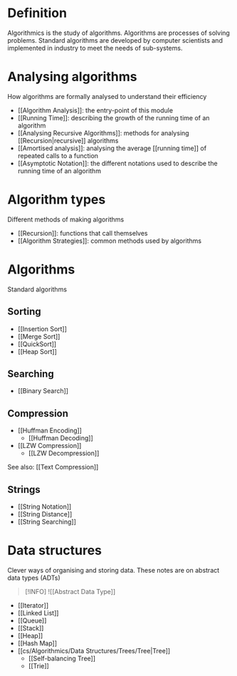# Definition
Algorithmics is the study of algorithms. Algorithms are processes of solving problems. Standard algorithms are developed by computer scientists and implemented in industry to meet the needs of sub-systems.

# Analysing algorithms
How algorithms are formally analysed to understand their efficiency

- [[Algorithm Analysis]]: the entry-point of this module
- [[Running Time]]: describing the growth of the running time of an algorithm
- [[Analysing Recursive Algorithms]]: methods for analysing [[Recursion|recursive]] algorithms
- [[Amortised analysis]]: analysing the average [[running time]] of repeated calls to a function
- [[Asymptotic Notation]]: the different notations used to describe the running time of an algorithm

# Algorithm types
Different methods of making algorithms

- [[Recursion]]: functions that call themselves
- [[Algorithm Strategies]]: common methods used by algorithms

# Algorithms
Standard algorithms

## Sorting
- [[Insertion Sort]]
- [[Merge Sort]]
- [[QuickSort]]
- [[Heap Sort]]

## Searching
- [[Binary Search]]

## Compression
- [[Huffman Encoding]]
	- [[Huffman Decoding]]
- [[LZW Compression]]
	- [[LZW Decompression]]

See also: [[Text Compression]]

## Strings
- [[String Notation]]
- [[String Distance]]
- [[String Searching]]

# Data structures
Clever ways of organising and storing data. These notes are on abstract data types (ADTs)

> [!INFO]
> ![[Abstract Data Type]]

- [[Iterator]]
- [[Linked List]]
- [[Queue]]
- [[Stack]]
- [[Heap]]
- [[Hash Map]]
- [[cs/Algorithmics/Data Structures/Trees/Tree|Tree]]
	- [[Self-balancing Tree]]
	- [[Trie]]